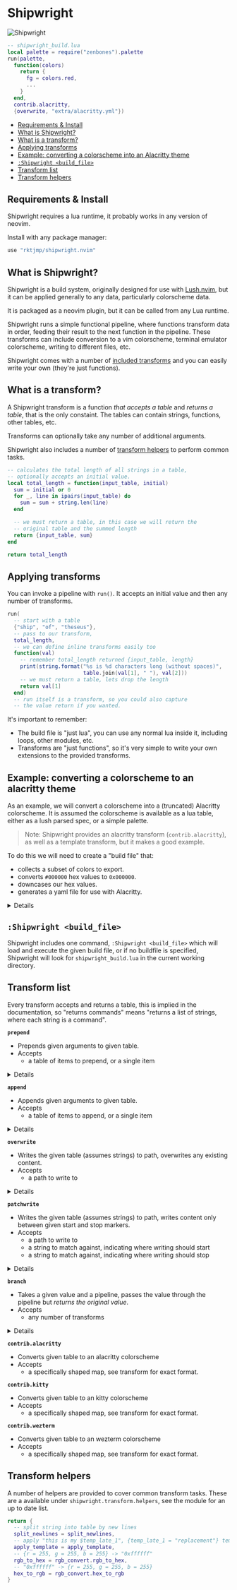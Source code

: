Shipwright
==========

![Shipwright](logo.jpg)

```lua
-- shipwright_build.lua
local palette = require("zenbones").palette
run(palette,
  function(colors)
    return {
      fg = colors.red,
      ...
    }
  end,
  contrib.alacritty,
  {overwrite, "extra/alacritty.yml"})
```

- [Requirements & Install](#requirements--install)
- [What is Shipwright?](#what-is-shipwright)
- [What is a transform?](#what-is-a-transform)
- [Applying transforms](#applying-transforms)
- [Example: converting a colorscheme into an Alacritty theme](#example-converting-a-colorscheme-to-an-alacritty-theme)
- [`:Shipwright <build_file>`](#shipwright-build_file)
- [Transform list](#transform-list)
- [Transform helpers](#transform-helpers)

## Requirements & Install

Shipwright requires a lua runtime, it probably works in any version of neovim.

Install with any package manager:

```lua
use "rktjmp/shipwright.nvim"
```

## What is Shipwright?

Shipwright is a build system, originally designed for use with
[Lush.nvim](https://github.com/rktjmp/lush.nvim), but it can be applied
generally to any data, particularly colorscheme data.

It is packaged as a neovim plugin, but it can be called from any Lua runtime.

Shipwright runs a simple functional pipeline, where functions transform data in
order, feeding their result to the next function in the pipeline. These
transforms can include conversion to a vim colorscheme, terminal emulator
colorscheme, writing to different files, etc.

Shipwright comes with a number of [included transforms](#transform-list) and
you can easily write your own (they're just functions).

## What is a transform?

A Shipwright transform is a function *that accepts a table* and *returns a
table*, that is the only constaint. The tables can contain strings, functions,
other tables, etc.

Transforms can optionally take any number of additional arguments.

Shipwright also includes a number of [transform helpers](#transform-helpers) to
perform common tasks.

```lua
-- calculates the total length of all strings in a table,
-- optionally accepts an initial value.
local total_length = function(input_table, initial)
  sum = initial or 0
  for _, line in ipairs(input_table) do
    sum = sum + string.len(line)
  end

  -- we must return a table, in this case we will return the
  -- original table and the summed length
  return {input_table, sum}
end

return total_length
```

## Applying transforms

You can invoke a pipeline with `run()`. It accepts an initial value and then
any number of transforms.

```lua
run(
  -- start with a table
  {"ship", "of", "theseus"},
  -- pass to our transform,
  total_length,
  -- we can define inline transforms easily too
  function(val)
    -- remember total_length returned {input_table, length}
    print(string.format("%s is %d characters long (without spaces)",
                        table.join(val[1], " "), val[2]))
    -- we must return a table, lets drop the length
    return val[1]
  end)
  -- run itself is a transform, so you could also capture
  -- the value return if you wanted.
```

It's important to remember:

- The build file is "just lua", you can use any normal lua inside it, including
  loops, other modules, etc.
- Transforms are "just functions", so it's very simple to write your own
  extensions to the provided transforms.

## Example: converting a colorscheme to an alacritty theme

As an example, we will convert a colorscheme into a (truncated) Alacritty
colorscheme. It is assumed the colorscheme is available as a lua table, either
as a lush parsed spec, or a simple palette.

> Note: Shipwright provides an alacritty transform (`contrib.alacritty`), as
> well as a template transform, but it makes a good example.

To do this we will need to create a "build file" that:

- collects a subset of colors to export.
- converts `#000000` hex values to `0x000000`.
- downcases our hex values.
- generates a yaml file for use with Alacritty.

<details>

```lua
-- We will say this transform expects to get a table shaped as:
--
-- {
--   primary = {
--     bg = color
--     fg = color
--   }
-- }
--
-- along with a name.

local function hash_to_0x(color)
  return string.lower(string.gsub(color, "^#", "0x"))
end

-- this transform accepts a table and a name
local function alacritty(colors, name)
  return {
    "# Colors: " .. name,
    "colors:",
    "  primary:"
    "    background: '" .. hash_to_0x(colors.primary.bg) .. "'",
    "    foreground: '" .. hash_to_0x(colors.primary.fg) .. "'",
  }
end

return alacritty
```

```lua
-- shipwright_build.lua

local colorscheme = require("my_colorscheme")

run(colorscheme,
  -- we must process our colorscheme to conform to the alacritty transforms format.
  -- we can do this with an inline transform.
  function (groups)
    return {
      primary = {
        bg = groups.Normal.bg,
        fg = groups.Normal.fg
      }
    }
  end,

  -- now we can pass to alacritty, note that the transform accepts a name,
  -- so we use a table with the transform and it's argument.
  {alacritty, "my_colorscheme"},

  -- and now we can write, either to share or to our local config
  {overwrite, "~/.config/alacritty/colorscheme.yaml"}

  -- note, as overwrite is a transform, it *must* return a table, and infact
  -- overwrite returns the same lines it was given. we can pass these lines
  -- another transform.
  {overwrite, "extra/terms/alacritty.yaml"})
```

</details>

## `:Shipwright <build_file>`

Shipwright includes one command, `:Shipwright <build_file>` which will load
and execute the given build file, or if no buildfile is specified, Shipwright
will look for `shipwright_build.lua` in the current working directory.

Transform list
--------------

Every transform accepts and returns a table, this is implied in the
documentation, so "returns commands" means "returns a list of strings, where
each string is a command".

**`prepend`**

- Prepends given arguments to given table.
- Accepts
  - a table of items to prepend, or a single item

<details>

```lua
run(melange,
  to_vimscript,
  {append, "append this line"})
```

```lua
run(melange,
  to_vimscript,
  {append, {"append", "these", "lines"})
```

</details>

**`append`**

- Appends given arguments to given table.
- Accepts
  - a table of items to append, or a single item

<details>

```lua
run(melange,
  to_vimscript,
  {prepend, "prepend this line"})
```

```lua
run(melange,
  to_vimscript,
  {prepend, {"prepend", "these", "lines"})
```

</details>

**`overwrite`**

- Writes the given table (assumes strings) to path, overwrites any existing
  content.
- Accepts
  - a path to write to

<details>

```lua
run(melange,
  to_vimscript,
  {overwrite, "colors/melange.vim"})
```

</details>

**`patchwrite`**

- Writes the given table (assumes strings) to path, writes content only between
  given start and stop markers.
- Accepts
  - a path to write to
  - a string to match against, indicating where writing should start
  - a string to match against, indicating where writing should stop

<details>

```viml
" colors/double.vim
let ...
let ...
" PATCH_OPEN
" This content will be replaced
" PACH_CLOSE
```

```lua
run(doubletrouble,
  to_vimscript,
  {patchwrite, "colors/double.vim", [[" PATCH_OPEN]], [[" PATCH_CLOSE]]})
```

```viml
" colors/double.vim
let ...
let ...
" PATCH_OPEN
highlight ...
" PACH_CLOSE
```

</details>

**`branch`**

- Takes a given value and a pipeline, passes the value through the pipeline but
  *returns the original value*.
- Accepts
  - any number of transforms

<details>

```lua
run(zenbones,
  to_vimscript,
  {branch,
    vim_compatible_vimscript,
    {prepend, [["vim-compatible, see http://... for more details]]},
    {patchwrite, "../dist/...", [[" M_OPEN]], [[" M_CLOSE]]}},
    -- though vim_compatible_vimscript has altered the highlight rules, the original
    -- unmodified rules are passed to the rest of the pipeline.
  {branch,
    {patchwrite, "colors/", [[" M_OPEN]], [[" M_CLOSE]]}})

-- or
run(zenbones,
  extract_term_colors, -- generic map of colors to use in terminals
  {branch,
    term_colors_to_kitty_map, -- translate generic map to kitty shaped map
    contrib.kitty,
    {overwrite, "extra/kitty.conf"}},
  {branch,
    term_colors_to_alacritty_map, -- translate generic map to alacritty shaped map
    contrib.alacritty,
    {overwrite, "extra/alacritty.yaml"}})
```

</details>

**`contrib.alacritty`**

- Converts given table to an alacritty colorscheme
- Accepts
  - a specifically shaped map, see transform for exact format.

**`contrib.kitty`**

- Converts given table to an kitty colorscheme
- Accepts
  - a specifically shaped map, see transform for exact format.

**`contrib.wezterm`**

- Converts given table to an wezterm colorscheme
- Accepts
  - a specifically shaped map, see transform for exact format.

Transform helpers
-----------------

A number of helpers are provided to cover common transform tasks. These are a
available under `shipwright.transform.helpers`, see the module for an up to
date list.

```lua
return {
  -- split string into table by new lines
  split_newlines = split_newlines,
  -- apply "this is my $temp_late_1", {temp_late_1 = "replacement"} templating
  apply_template = apply_template,
  -- {r = 255, g = 255, b = 255} -> "0xffffff"
  rgb_to_hex = rgb_convert.rgb_to_hex,
  -- "0xffffff" -> {r = 255, g = 255, b = 255}
  hex_to_rgb = rgb_convert.hex_to_rgb
}
```

